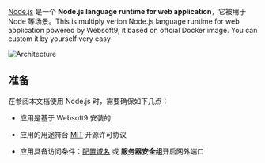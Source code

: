 [Node.js](https://hub.docker.com/_/node) 是一个 **Node.js language runtime for web application**，它被用于 Node  等场景。This is multiply verion Node.js language runtime for web application powered by Websoft9, it based on offcial Docker image. You can custom it by yourself very easy


![Architecture](https://libs.websoft9.com/Websoft9/DocsPicture/zh/nodejs/nodejs-gui-websoft9.png)


## 准备

在参阅本文档使用 Node.js 时，需要确保如下几点：

- 应用是基于 Websoft9 安装的

- 应用的用途符合 [MIT](https://opensource.org/licenses/MIT) 开源许可协议

- 应用具备访问条件：[配置域名](./guide/appsetdomain) 或 **服务器安全组**开启网外端口